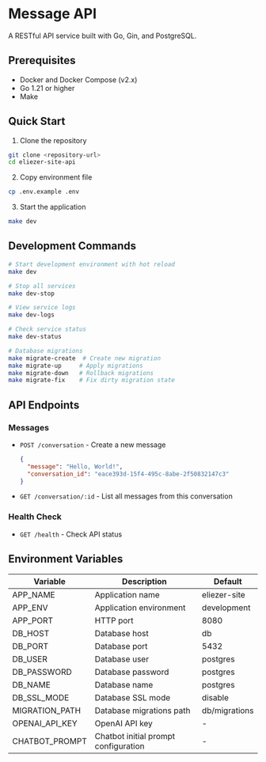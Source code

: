 # Message API

A RESTful API service built with Go, Gin, and PostgreSQL.

## Prerequisites

- Docker and Docker Compose (v2.x)
- Go 1.21 or higher
- Make

## Quick Start

1. Clone the repository
```bash
git clone <repository-url>
cd eliezer-site-api
```

2. Copy environment file
```bash
cp .env.example .env
```

3. Start the application
```bash
make dev
```

## Development Commands

```bash
# Start development environment with hot reload
make dev

# Stop all services
make dev-stop

# View service logs
make dev-logs

# Check service status
make dev-status

# Database migrations
make migrate-create  # Create new migration
make migrate-up     # Apply migrations
make migrate-down   # Rollback migrations
make migrate-fix    # Fix dirty migration state
```

## API Endpoints

### Messages
- `POST /conversation` - Create a new message
  ```json
  {
    "message": "Hello, World!",
    "conversation_id": "eace393d-15f4-495c-8abe-2f50832147c3"
  }
  ```

- `GET /conversation/:id` - List all messages from this conversation

### Health Check
- `GET /health` - Check API status

## Environment Variables

| Variable | Description | Default |
|----------|-------------|---------|
| APP_NAME | Application name | eliezer-site |
| APP_ENV | Application environment | development |
| APP_PORT | HTTP port | 8080 |
| DB_HOST | Database host | db |
| DB_PORT | Database port | 5432 |
| DB_USER | Database user | postgres |
| DB_PASSWORD | Database password | postgres |
| DB_NAME | Database name | postgres |
| DB_SSL_MODE | Database SSL mode | disable |
| MIGRATION_PATH | Database migrations path | db/migrations |
| OPENAI_API_KEY | OpenAI API key | - |
| CHATBOT_PROMPT | Chatbot initial prompt configuration | - |


